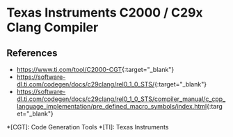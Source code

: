 # Texas Instruments C2000 / C29x Clang Compiler

## References

- <https://www.ti.com/tool/C2000-CGT>{:target="_blank"}
- <https://software-dl.ti.com/codegen/docs/c29clang/rel0_1_0_STS/>{:target="_blank"}
- <https://software-dl.ti.com/codegen/docs/c29clang/rel0_1_0_STS/compiler_manual/c_cpp_language_implementation/pre_defined_macro_symbols/index.html>{:target="_blank"}

*[CGT]: Code Generation Tools
*[TI]: Texas Instruments
